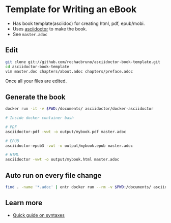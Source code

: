 # Template for Writing an eBook

- Has book template(asciidoc) for creating html, pdf, epub/mobi.
- Uses [asciidoctor](http://asciidoctor.org) to make the book.
- See `master.adoc`


## Edit


```bash
git clone git://github.com/rochacbruno/asciidoctor-book-template.git
cd asciidoctor-book-template
vim master.doc chapters/about.adoc chapters/preface.adoc
```

Once all your files are edited.


## Generate the book

```bash
docker run -it -v $PWD:/documents/ asciidoctor/docker-asciidoctor

# Inside docker container bash

# PDF
asciidoctor-pdf -vwt -o output/mybook.pdf master.adoc

# EPUB
asciidoctor-epub3 -vwt -o output/mybook.epub master.adoc

# HTML
asciidoctor -vwt -o output/mybook.html master.adoc
```

## Auto run on every file change

```bash
find . -name '*.adoc' | entr docker run --rm -v $PWD:/documents/ asciidoctor/docker-asciidoctor asciidoctor-pdf -vwt -o output/mybook.pdf master.adoc 
```

## Learn more

- [Quick guide on syntaxes](http://asciidoctor.org/docs/asciidoc-syntax-quick-reference/)
